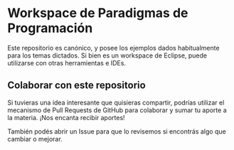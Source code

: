 # Workspace de Paradigmas de Programación

Este repositorio es canónico, y posee los ejemplos dados habitualmente para los temas dictados.
Si bien es un workspace de Eclipse, puede utilizarse con otras herramientas e IDEs.

## Colaborar con este repositorio

Si tuvieras una idea interesante que quisieras compartir, podrías utilizar el mecanismo de Pull Requests de GitHub para colaborar y sumar tu aporte a la materia. ¡Nos encanta recibir aportes!

También podés abrir un Issue para que lo revisemos si encontrás algo que cambiar o mejorar.
